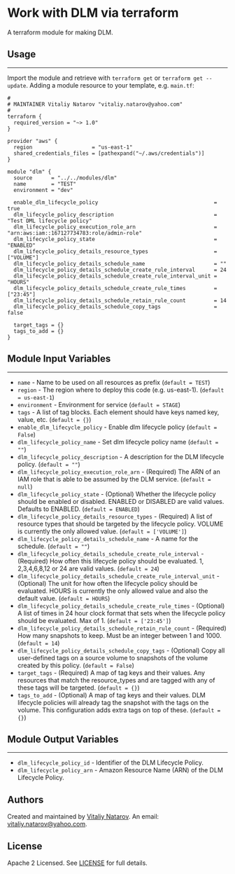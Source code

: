 # Work with DLM via terraform

A terraform module for making DLM.


## Usage
----------------------
Import the module and retrieve with ```terraform get``` or ```terraform get --update```. Adding a module resource to your template, e.g. `main.tf`:

```
#
# MAINTAINER Vitaliy Natarov "vitaliy.natarov@yahoo.com"
#
terraform {
  required_version = "~> 1.0"
}

provider "aws" {
  region                   = "us-east-1"
  shared_credentials_files = [pathexpand("~/.aws/credentials")]
}

module "dlm" {
  source      = "../../modules/dlm"
  name        = "TEST"
  environment = "dev"

  enable_dlm_lifecycle_policy                                     = true
  dlm_lifecycle_policy_description                                = "Test DML lifecycle policy"
  dlm_lifecycle_policy_execution_role_arn                         = "arn:aws:iam::167127734783:role/admin-role"
  dlm_lifecycle_policy_state                                      = "ENABLED"
  dlm_lifecycle_policy_details_resource_types                     = ["VOLUME"]
  dlm_lifecycle_policy_details_schedule_name                      = ""
  dlm_lifecycle_policy_details_schedule_create_rule_interval      = 24
  dlm_lifecycle_policy_details_schedule_create_rule_interval_unit = "HOURS"
  dlm_lifecycle_policy_details_schedule_create_rule_times         = ["23:45"]
  dlm_lifecycle_policy_details_schedule_retain_rule_count         = 14
  dlm_lifecycle_policy_details_schedule_copy_tags                 = false

  target_tags = {}
  tags_to_add = {}
}

```

## Module Input Variables
----------------------
- `name` - Name to be used on all resources as prefix (`default = TEST`)
- `region` - The region where to deploy this code (e.g. us-east-1). (`default = us-east-1`)
- `environment` - Environment for service (`default = STAGE`)
- `tags` - A list of tag blocks. Each element should have keys named key, value, etc. (`default = {}`)
- `enable_dlm_lifecycle_policy` - Enable dlm lifecycle policy (`default = False`)
- `dlm_lifecycle_policy_name` - Set dlm lifecycle policy name (`default = ""`)
- `dlm_lifecycle_policy_description` - A description for the DLM lifecycle policy. (`default = ""`)
- `dlm_lifecycle_policy_execution_role_arn` - (Required) The ARN of an IAM role that is able to be assumed by the DLM service. (`default = null`)
- `dlm_lifecycle_policy_state` - (Optional) Whether the lifecycle policy should be enabled or disabled. ENABLED or DISABLED are valid values. Defaults to ENABLED. (`default = ENABLED`)
- `dlm_lifecycle_policy_details_resource_types` - (Required) A list of resource types that should be targeted by the lifecycle policy. VOLUME is currently the only allowed value. (`default = ['VOLUME']`)
- `dlm_lifecycle_policy_details_schedule_name` - A name for the schedule. (`default = ""`)
- `dlm_lifecycle_policy_details_schedule_create_rule_interval` - (Required) How often this lifecycle policy should be evaluated. 1, 2,3,4,6,8,12 or 24 are valid values. (`default = 24`)
- `dlm_lifecycle_policy_details_schedule_create_rule_interval_unit` - (Optional) The unit for how often the lifecycle policy should be evaluated. HOURS is currently the only allowed value and also the default value. (`default = HOURS`)
- `dlm_lifecycle_policy_details_schedule_create_rule_times` - (Optional) A list of times in 24 hour clock format that sets when the lifecycle policy should be evaluated. Max of 1. (`default = ['23:45']`)
- `dlm_lifecycle_policy_details_schedule_retain_rule_count` - (Required) How many snapshots to keep. Must be an integer between 1 and 1000. (`default = 14`)
- `dlm_lifecycle_policy_details_schedule_copy_tags` - (Optional) Copy all user-defined tags on a source volume to snapshots of the volume created by this policy. (`default = False`)
- `target_tags` - (Required) A map of tag keys and their values. Any resources that match the resource_types and are tagged with any of these tags will be targeted. (`default = {}`)
- `tags_to_add` - (Optional) A map of tag keys and their values. DLM lifecycle policies will already tag the snapshot with the tags on the volume. This configuration adds extra tags on top of these. (`default = {}`)

## Module Output Variables
----------------------
- `dlm_lifecycle_policy_id` - Identifier of the DLM Lifecycle Policy.
- `dlm_lifecycle_policy_arn` - Amazon Resource Name (ARN) of the DLM Lifecycle Policy.


## Authors

Created and maintained by [Vitaliy Natarov](https://github.com/SebastianUA). An email: [vitaliy.natarov@yahoo.com](vitaliy.natarov@yahoo.com).

## License

Apache 2 Licensed. See [LICENSE](https://github.com/SebastianUA/terraform/blob/master/LICENSE) for full details.
